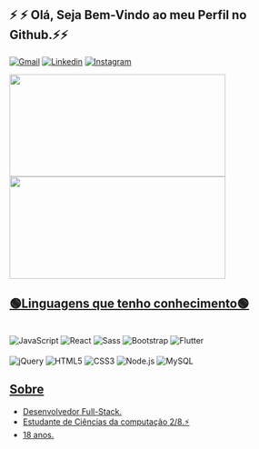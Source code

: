 ## ⚡ ⚡ Olá, Seja Bem-Vindo ao meu Perfil no Github.⚡⚡ 

[![Gmail](https://img.shields.io/badge/Gmail-D14836?style=for-the-badge&logo=gmail&logoColor=white)](mailto:kaique.235.fly@gmail.com) [![Linkedin](https://img.shields.io/badge/LinkedIn-0077B5?style=for-the-badge&logo=linkedin&logoColor=white)](https://www.linkedin.com/in/kaique-cbarbosa/) [![Instagram](https://img.shields.io/badge/Instagram-E4405F?style=for-the-badge&logo=instagram&logoColor=white)](https://www.instagram.com/_barbosakaiq/)

<div align="left">
  <a href="https://github.com/kaique132004">
  <img height="180em" width="380em" src="https://github-readme-stats.vercel.app/api?username=GustavoMoreiraDev&show_icons=true&theme=tokyonight" />
  <img height="180em" width="380em" src="https://github-readme-stats.vercel.app/api/top-langs/?username=GustavoMoreiraDev&layout=compact&langs_count=7&theme=tokyonight" />
</div>

## 🟢Linguagens que tenho conhecimento🟢

<div style="display: inline-block"><br/>
  <img align="center" alt="JavaScript" src="https://img.shields.io/badge/JavaScript-F7DF1E?style=for-the-badge&logo=javascript&logoColor=black" />
  <img align="center" alt="React" src="https://img.shields.io/badge/React-20232A?style=for-the-badge&logo=react&logoColor=61DAFB" />
  <img align="center" alt="Sass" src="https://img.shields.io/badge/Sass-CC6699?style=for-the-badge&logo=sass&logoColor=white" />
  <img align="center" alt="Bootstrap" src="https://img.shields.io/badge/Bootstrap-563D7C?style=for-the-badge&logo=bootstrap&logoColor=white" />
  <img align="center" alt="Flutter" src="https://img.shields.io/badge/Flutter-02569B?style=for-the-badge&logo=flutter&logoColor=white" />
</div>
<div style="display: inline-block"><br/>
  <img align="center" alt="jQuery" src="https://img.shields.io/badge/jQuery-0769AD?style=for-the-badge&logo=jquery&logoColor=white" />
  <img align="center" alt="HTML5" src="https://img.shields.io/badge/HTML5-E34F26?style=for-the-badge&logo=html5&logoColor=white" />
  <img align="center" alt="CSS3" src="https://img.shields.io/badge/CSS3-1572B6?style=for-the-badge&logo=css3&logoColor=white" />
  <img align="center" alt="Node.js" src="https://img.shields.io/badge/Node.js-43853D?style=for-the-badge&logo=node.js&logoColor=white" />
  <img align="center" alt="MySQL" src="https://img.shields.io/badge/MySQL-00000F?style=for-the-badge&logo=mysql&logoColor=white" />
</div>

## Sobre
- Desenvolvedor Full-Stack.
- Estudante de Ciências da computação 2/8.⚡
- 18 anos.

